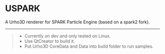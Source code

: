 USPARK
=======

A Urho3D renderer for SPARK Particle Engine (based on a spark2 fork).

----------

>- Currently on dev and only tested on Linux.
>- Use QtCreator to build it.
>- Put Urho3D CoreData and Data into build folder to run samples.

